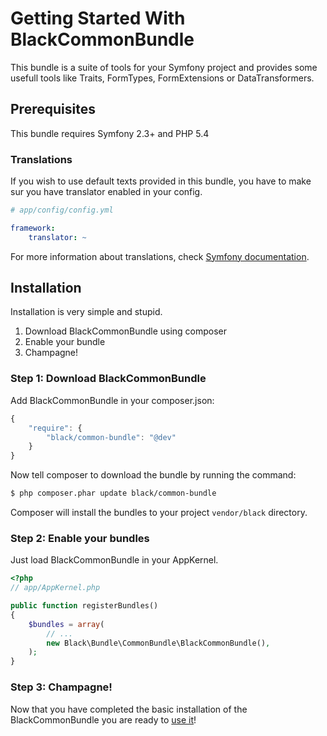 Getting Started With BlackCommonBundle
======================================

This bundle is a suite of tools for your Symfony project and provides some usefull tools like Traits,
FormTypes, FormExtensions or DataTransformers.

## Prerequisites

This bundle requires Symfony 2.3+ and PHP 5.4

### Translations

If you wish to use default texts provided in this bundle, you have to make sur you have translator enabled in your
config.

``` yaml
# app/config/config.yml

framework:
    translator: ~
```

For more information about translations, check
[Symfony documentation](http://symfony.com/doc/current/book/translation.html).


## Installation

Installation is very simple and stupid.

1. Download BlackCommonBundle using composer
2. Enable your bundle
3. Champagne!

### Step 1: Download BlackCommonBundle

Add BlackCommonBundle in your composer.json:

``` js
{
    "require": {
        "black/common-bundle": "@dev"
    }
}
```

Now tell composer to download the bundle by running the command:

``` bash
$ php composer.phar update black/common-bundle
```

Composer will install the bundles to your project `vendor/black` directory.

### Step 2: Enable your bundles


Just load BlackCommonBundle in your AppKernel.

``` php
<?php
// app/AppKernel.php

public function registerBundles()
{
    $bundles = array(
        // ...
        new Black\Bundle\CommonBundle\BlackCommonBundle(),
    );
}
```

### Step 3: Champagne!

Now that you have completed the basic installation of the BlackCommonBundle you are ready
to [use it](use.md)!



